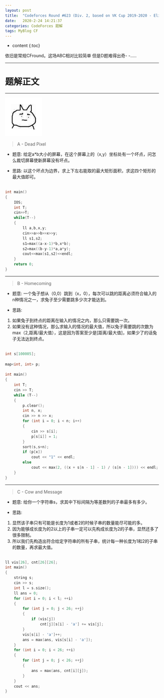 ```yaml
---
layout: post
title:  "Codeforces Round #623 (Div. 2, based on VK Cup 2019-2020 - Elimination Round, Engine) 题解"
date:   2020-2-24 14:21:37
categories: CodeForces 题解
tags: MyBlog CF 
---
```


* content
{:toc}

依旧是常规CFround。这场ABC相对比较简单 但是D题难得出奇- -.....





---

# 题解正文

---

![](https://github.com/FTLIKON/FTLIKON.github.io/blob/master/_posts/pic/t1.jpg?raw=true)

> A - Dead Pixel

* 题意:
给定a*b大小的屏幕，在这个屏幕上的（x,y）坐标处有一个坏点，问怎么裁切屏幕使新屏幕没有坏点。

* 思路:
以这个坏点为边界，求上下左右能取的最大矩形面积，求这四个矩形的最大值即可。

```c++

int main()
{
    IOS;
    int T;
    cin>>T;
    while(T--)
    {
        ll a,b,x,y;
        cin>>a>>b>>x>>y;
        ll s1,s2;
        s1=max((a-x-1)*b,x*b);
        s2=max((b-y-1)*a,a*y);
        cout<<max(s1,s2)<<endl;
    }
    return 0;
}

```

---

> B - Homecoming

* 题意:
一个兔子想从（0,0）跳到（x，0），每次可以跳的距离必须符合输入的n种情况之一，求兔子至少需要跳多少次才能达到。

* 思路:
1. 如果兔子到终点的距离在输入的情况之内，那么只需要跳一次。
2. 如果没有这种情况，那么求输入的情况的最大值，所以兔子需要跳的次数为max（2,距离/最大值），这是因为答案至少是[距离/最大值]，如果少了的话兔子无法达到终点。

```c++

int s[100005];

map<int, int> p;

int main()
{
	int T;
	cin >> T;
	while (T--)
	{
		p.clear();
		int n, x;
		cin >> n >> x;
		for (int i = 0; i < n; i++)
		{
			cin >> s[i];
			p[s[i]] = 1;
		}
		sort(s,s+n);
		if (p[x])
			cout << "1" << endl;
		else
			cout << max(2, ((x + s[n - 1] - 1) / (s[n - 1]))) << endl;
	}
}

```

---

> C - Cow and Message

* 题意:
给你一个字符串s，求其中下标间隔为等差数列的子串最多有多少。


* 思路:
1. 显然该子串只有可能是长度为1或者2的时候子串的数量能尽可能的多。
2. 因为能够成长度为的2以上的子串一定可以先构成长度为2的子串，显然还多了很多限制。
3. 所以我们先构造出符合给定字符串的所有子串，统计每一种长度为1和2的子串的数量，再求最大值。


```c++

ll vis[26], cnt[26][26];
int main()
{
	string s;
	cin >> s;
	int l = s.size();
	ll ans = 0;
	for (int i = 0; i < l; ++i)
	{
		for (int j = 0; j < 26; ++j)
		{
			if (vis[j])
				cnt[j][s[i] - 'a'] += vis[j];
		}
		vis[s[i] - 'a']++;
		ans = max(ans, vis[s[i] - 'a']);
	}
	for (int i = 0; i < 26; ++i)
	{
		for (int j = 0; j < 26; ++j)
		{
			ans = max(ans, cnt[i][j]);
		}
	}
	cout << ans;
}

```

